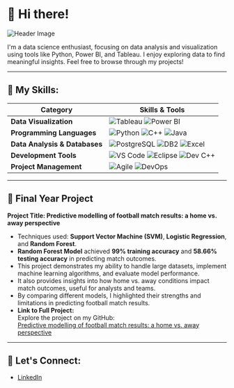 # 🦋 Hi there!

![Header Image](https://github.com/damiarohisyam/images/blob/edd0533b62daef683274e4e59cb14a55e0b74011/header.png)

I'm a data science enthusiast, focusing on data analysis and visualization using tools like Python, Power BI, and Tableau. I enjoy exploring data to find meaningful insights. Feel free to browse through my projects!

---

## 🦋 My Skills:

| **Category**               | **Skills & Tools**                                                                                                                                                                                                                                                                                               |
|----------------------------|-------------------------------------------------------------------------------------------------------------------------------------------------------------------------------------------------------------------------------------------------------------------------------------------------------------------|
| **Data Visualization**      | ![Tableau](https://img.shields.io/badge/Tableau-%23F7A8B8?style=for-the-badge&logo=tableau&logoColor=white) ![Power BI](https://img.shields.io/badge/Power%20BI-%23F7A8B8?style=for-the-badge&logo=powerbi&logoColor=white)                                                                                              |
| **Programming Languages**   | ![Python](https://img.shields.io/badge/Python-%23F7A8B8?style=for-the-badge&logo=python&logoColor=white) ![C++](https://img.shields.io/badge/C%2B%2B-%23F7A8B8?style=for-the-badge&logo=c%2B%2B&logoColor=white) ![Java](https://img.shields.io/badge/Java-%23F7A8B8?style=for-the-badge&logo=java&logoColor=white) |
| **Data Analysis & Databases**| ![PostgreSQL](https://img.shields.io/badge/PostgreSQL-%23F7A8B8?style=for-the-badge&logo=postgresql&logoColor=white) ![DB2](https://img.shields.io/badge/DB2-%23F7A8B8?style=for-the-badge&logo=ibm&logoColor=white) ![Excel](https://img.shields.io/badge/Excel-%23F7A8B8?style=for-the-badge&logo=microsoft-excel&logoColor=white) |
| **Development Tools**       | ![VS Code](https://img.shields.io/badge/VS%20Code-%23F7A8B8?style=for-the-badge&logo=visualstudiocode&logoColor=white) ![Eclipse](https://img.shields.io/badge/Eclipse-%23F7A8B8?style=for-the-badge&logo=eclipse&logoColor=white) ![Dev C++](https://img.shields.io/badge/Dev%20C%2B%2B-%23F7A8B8?style=for-the-badge&logo=c%2B%2B&logoColor=white) |
| **Project Management**      | ![Agile](https://img.shields.io/badge/Agile-%23F7A8B8?style=for-the-badge&logo=agile&logoColor=white) ![DevOps](https://img.shields.io/badge/DevOps-%23F7A8B8?style=for-the-badge&logo=devops&logoColor=white)      |                                                                                                |

---

## 🦋 Final Year Project
**Project Title: Predictive modelling of football match results: a home vs. away perspective** 
   - Techniques used: **Support Vector Machine (SVM)**, **Logistic Regression**, and **Random Forest**.  
   - **Random Forest Model** achieved **99% training accuracy** and **58.66% testing accuracy** in predicting match outcomes.  
   - This project demonstrates my ability to handle large datasets, implement machine learning algorithms, and evaluate model performance.
   - It also provides insights into how home vs. away conditions impact match outcomes, useful for analysts and teams.
   - By comparing different models, I highlighted their strengths and limitations in predicting football match results.
   - **Link to Full Project:**  
      Explore the project on my GitHub:  
      [Predictive modelling of football match results: a home vs. away perspective ](https://github.com/damiarohisyam/FYP_Football-Match-Prediction/blob/main/1211304435_2689_Final%20Year%20Project.ipynb)

---

## 🦋 Let's Connect:
- [LinkedIn](https://www.linkedin.com/in/nur-damia-rohisyam-263528342)

